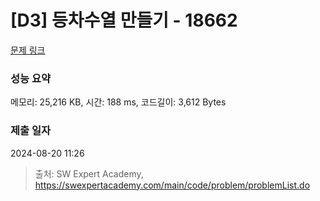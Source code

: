 # [D3] 등차수열 만들기 - 18662 

[문제 링크](https://swexpertacademy.com/main/code/problem/problemDetail.do?contestProbId=AYo-e9EKmGoDFAQI) 

### 성능 요약

메모리: 25,216 KB, 시간: 188 ms, 코드길이: 3,612 Bytes

### 제출 일자

2024-08-20 11:26



> 출처: SW Expert Academy, https://swexpertacademy.com/main/code/problem/problemList.do